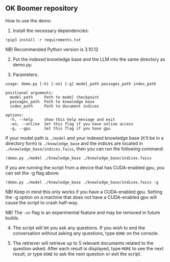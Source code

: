## OK Boomer repository

How to use the demo:

1. Install the necessary dependencies:
```
!pip3 install -r requirements.txt
```
NB! Recommended Python version is 3.10.12

2. Put the indexed knowledge base and the LLM into the same directory as demo.py.

3. Parameters:
```
usage: demo.py [-h] [-on] [-g] model_path passages_path index_path

positional arguments:
  model_path     Path to model checkpoint
  passages_path  Path to knowledge base
  index_path     Path to document indices

options:
  -h, --help     show this help message and exit
  -on, --online  Set this flag if you have online access
  -g, --gpu      Set this flag if you have gpu

```

If your model path is `./model` and your indexed knowledge base (it'll be in a directory form) is `./knowledge_base` and the indices are located in `./knowledge_base/indices.faiss`, then you can run the following command:

```
!demo.py ./model ./knowledge_base ./knowledge_base/indices.faiss
```

If you are running the script from a device that has CUDA-enabled gpu, you can set the -g flag above:
```
!demo.py ./model ./knowledge_base ./knowledge_base/indices.faiss -g
```
NB! Keep in mind this only works if you have a CUDA-enabled gpu. Setting the -g option on a machine that does not have a CUDA-enabled gpu will cause the script to crash half-way.

NB! The `-on` flag is an experimental feature and may be removed in future builds.

4. The script will let you ask any questions. If you wish to end the conversation without asking any questions, type `DONE` on the console.

5. The retriever will retrieve up to 5 relevant documents related to the question asked. After each result is displayed, type `MORE` to see the next result, or type `DONE` to ask the next question or exit the script.
